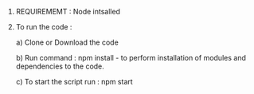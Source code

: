 1. REQUIREMEMT : Node intsalled 

2. To run the code :
   
      a) Clone or Download the code

      b) Run command : npm install -  to perform installation of modules and dependencies to the code.
      
      c) To start the script run : npm start